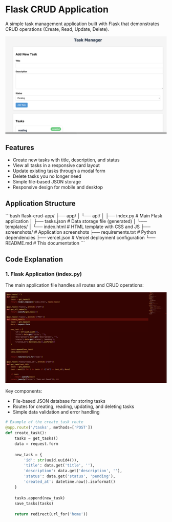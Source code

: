 # Flask CRUD Application

A simple task management application built with Flask that demonstrates CRUD operations (Create, Read, Update, Delete).

![Application Screenshot](screenshots/app_overview.png)

## Features

- Create new tasks with title, description, and status
- View all tasks in a responsive card layout
- Update existing tasks through a modal form
- Delete tasks you no longer need
- Simple file-based JSON storage
- Responsive design for mobile and desktop

## Application Structure

\`\`\`bash
flask-crud-app/
├── app/
│   └── api/
│       ├── index.py         # Main Flask application
│       ├── tasks.json       # Data storage file (generated)
│       └── templates/
│           └── index.html   # HTML template with CSS and JS
├── screenshots/             # Application screenshots
├── requirements.txt         # Python dependencies
├── vercel.json             # Vercel deployment configuration
└── README.md               # This documentation
\`\`\`

## Code Explanation

### 1. Flask Application (index.py)

The main application file handles all routes and CRUD operations:

![Flask Routes](screenshots/flask_routes.png)

Key components:
- File-based JSON database for storing tasks
- Routes for creating, reading, updating, and deleting tasks
- Simple data validation and error handling

```python
# Example of the create_task route
@app.route('/tasks', methods=['POST'])
def create_task():
    tasks = get_tasks()
    data = request.form
    
    new_task = {
        'id': str(uuid.uuid4()),
        'title': data.get('title', ''),
        'description': data.get('description', ''),
        'status': data.get('status', 'pending'),
        'created_at': datetime.now().isoformat()
    }
    
    tasks.append(new_task)
    save_tasks(tasks)
    
    return redirect(url_for('home'))
